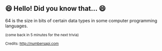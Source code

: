 ## 😄 Hello! Did you know that... 😄
64 is the size in bits of certain data types in some computer programming languages.

<sup>(come back in 5 minutes for the next trivia)</sup>


<sup>Credits: http://numbersapi.com</sup>
